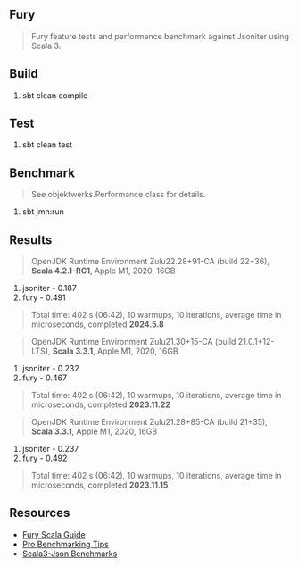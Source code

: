 Fury
----
>Fury feature tests and performance benchmark against Jsoniter using Scala 3.

Build
-----
1. sbt clean compile

Test
----
1. sbt clean test

Benchmark
---------
>See objektwerks.Performance class for details.
1. sbt jmh:run

Results
-------
>OpenJDK Runtime Environment Zulu22.28+91-CA (build 22+36), **Scala 4.2.1-RC1**, Apple M1, 2020, 16GB
1. jsoniter - 0.187
2. fury     - 0.491
>Total time: 402 s (06:42), 10 warmups, 10 iterations, average time in microseconds, completed **2024.5.8**

>OpenJDK Runtime Environment Zulu21.30+15-CA (build 21.0.1+12-LTS), **Scala 3.3.1**, Apple M1, 2020, 16GB
1. jsoniter - 0.232
2. fury     - 0.467
>Total time: 402 s (06:42), 10 warmups, 10 iterations, average time in microseconds, completed **2023.11.22**

>OpenJDK Runtime Environment Zulu21.28+85-CA (build 21+35), **Scala 3.3.1**, Apple M1, 2020, 16GB
1. jsoniter - 0.237
2. fury     - 0.492
>Total time: 402 s (06:42), 10 warmups, 10 iterations, average time in microseconds, completed **2023.11.15**

Resources
---------
* [Fury Scala Guide](https://github.com/alipay/fury/blob/main/docs/guide/scala_guide.md)
* [Pro Benchmarking Tips](https://github.com/objektwerks/fury/pull/1)
* [Scala3-Json Benchmarks](https://github.com/objektwerks/scala3.json)
